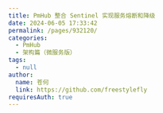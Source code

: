 ```yaml
---
title: PmHub 整合 Sentinel 实现服务熔断和降级
date: 2024-06-05 17:33:42
permalink: /pages/932120/
categories: 
  - PmHub
  - 架构篇（微服务版）
tags: 
  - null
author: 
  name: 苍何
  link: https://github.com/freestylefly
requiresAuth: true
---
```


